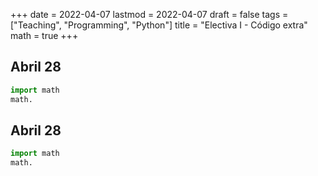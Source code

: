 +++
date      = 2022-04-07
lastmod   = 2022-04-07
draft     = false
tags      = ["Teaching", "Programming", "Python"]
title     = "Electiva I - Código extra"
math      = true
+++

## Abril 28

```python
import math
math.
```

## Abril 28

```python
import math
math.
```

